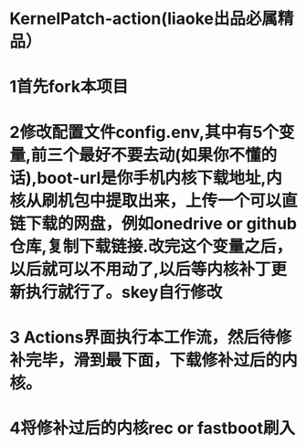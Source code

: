 # KernelPatch-action(liaoke出品必属精品）
# 1首先fork本项目
# 2修改配置文件config.env,其中有5个变量,前三个最好不要去动(如果你不懂的话),boot-url是你手机内核下载地址,内核从刷机包中提取出来，上传一个可以直链下载的网盘，例如onedrive or github仓库,复制下载链接.改完这个变量之后，以后就可以不用动了,以后等内核补丁更新执行就行了。skey自行修改
# 3 Actions界面执行本工作流，然后待修补完毕，滑到最下面，下载修补过后的内核。
# 4将修补过后的内核rec or fastboot刷入
